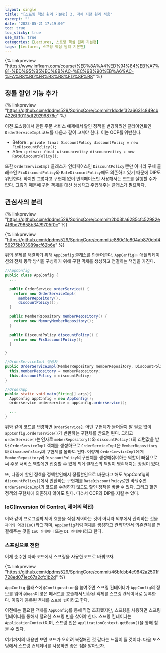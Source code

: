 ```yaml
---
layout: single
title: "[스프링 핵심 원리 기본편] 3. 객체 지향 원리 적용"
excerpt: ""
date: "2023-05-24 17:49:00"
toc: true
toc_sticky: true
use_math: true
categories: [Lectures, 스프링 핵심 원리 기본편]
tags: [Lectures, 스프링 핵심 원리 기본편]
---
```

{% linkpreview "https://www.inflearn.com/course/%EC%8A%A4%ED%94%84%EB%A7%81-%ED%95%B5%EC%8B%AC-%EC%9B%90%EB%A6%AC-%EA%B8%B0%EB%B3%B8%ED%8E%B8" %}

## 정률 할인 기능 추가
{% linkpreview "https://github.com/dpdms529/SpringCore/commit/1dcdef32a6631c849cb4226f30115df29299876e" %}

이전 포스팅에서 만든 주문 서비스 예제에서 할인 정책을 변경하려면 클라이언트인 `OrderServiceImpl` 코드를 다음과 같이 고쳐야 한다. 이는 OCP를 위반한다.
- Before : `private final DiscountPolicy discountPolicy = new FixDiscountPolicy();`
- After : `private final DiscountPolicy discountPolicy = new RateDiscountPolicy();`

또한 `OrderServiceImpl` 클래스가 인터페이스인 `DiscountPolicy` 뿐만 아니라 구체 클래스인 `FixDiscountPolicy`와 `RateDiscountPolicy`에도 의존하고 있기 때문에 DIP도 위반한다. 하지만 그렇다고 구현체 없이 인터페이스만 사용해서는 코드를 실행할 수가 없다. 그렇기 때문에 구현 객체를 대신 생성하고 주입해주는 클래스가 필요하다.

## 관심사의 분리
{% linkpreview "https://github.com/dpdms529/SpringCore/commit/2b03ba6285cfc52982e4f6bd79858b3479705f0c" %}

{% linkpreview "https://github.com/dpdms529/SpringCore/commit/c880c1fc804ab870cbf456275b103989acf62b6e" %}

위의 문제를 해결하기 위해 `AppConfig` 클래스를 만들어준다. `AppConfig`는 애플리케이션의 전체 동작 방식을 구성하기 위해 구현 객체를 생성하고 연결하는 책임을 가진다.

```java
//AppConfig
public class AppConfig {
  ...

  public OrderService orderService() {
    return new OrderServiceImpl(
      memberRepository(), 
      discountPolicy());
  }
  
  public MemberRepository memberRepository() {
    return new MemoryMemberRepository();
  }
  
  public DiscountPolicy discountPolicy() {
    return new FixDiscountPolicy();
  }

}

//OrderServiceImpl 생성자
public OrderServiceImpl(MemberRepository memberRepository, DiscountPolicy discountPolicy) {
  this.memberRepository = memberRepository;
  this.discountPolicy = discountPolicy;
}

//OrderApp
public static void main(String[] args){
  AppConfig appConfig = new AppConfig();
  OrderService orderService = appConfig.orderService();

  ...
}
```
위와 같이 코드를 변경하면 `OrderService`는 어떤 구현체가 들어올지 알 필요 없이 `appConfig.orderService()`가 반환하는 구현체를 받으면 된다. 그리고 `orderService()`는 인자로 `meberRepository()`와 `discountPolicy()`의 리턴값을 받아 `OrderServiceImpl` 객체를 생성하므로 `OrderServiceImpl`은 `MemberRepository`와 `DiscountPolicy`의 구현체를 몰라도 된다. 이렇게 `OrderServiceImpl`에게 `MemberRepository`와 `DiscountPolicy`의 구현체를 생성해줘야하는 역할이 빠짐으로써 주문 서비스 역할에만 집중할 수 있게 되어 클래스의 책임이 명확해지는 장점이 있다.

또, 나중에 할인 정책을 정액할인에서 졍률할인으로 바꾼다고 해도 AppConfig의 `discountPolicy()`에서 반환하는 구현체를 `RateDiscountPoicy`로만 바꿔주면 `OrderServiceImpl`의 코드를 수정하지 않고도 할인 정책을 바꿀 수 있다. 그리고 할인정책의 구현체에 의존하지 않아도 된다. 따라서 OCP와 DIP를 지킬 수 있다.

### IoC(Inversion Of Control, 제어의 역전) 
이와 같이 프로그램의 제어 흐름을 직접 제어하는 것이 아니라 외부에서 관리하는 것을 `제어의 역전(IoC)`라고 하며, `AppConfig`처럼 객체를 생성하고 관리하면서 의존관계를 연결해주는 것을 `IoC 컨테이너` 또는 `DI 컨테이너`라고 한다.

### 스프링으로 전환
이제 순수한 자바 코드에서 스프링을 사용한 코드로 바꿔보자.

{% linkpreview "https://github.com/dpdms529/SpringCore/commit/46bfdbb4e9842a2501f728ed071ec67a2cfc1b2d" %}

`AppConfig` 클래스에 `@Configuration`을 붙여주면 스프링 컨테이너가 `AppConfig`의 정보를 읽어 `@Bean`이 붙은 메서드를 호출해서 반환된 객체를 스프링 컨테이너로 등록한다. 이렇게 등록된 객체를 `스프링 빈`이라고 한다.

이전에는 필요한 객체를 `AppConfig`를 통해 직접 조회했지만, 스프링을 사용하면 스프링 컨테이너를 통해서 필요한 스프링 빈을 찾아야 한다. 스프링 컨테이너는 `ApplicationContext`이며, 스프링 빈은 `applicationContext.getBean()`을 통해 찾을 수 있다.

여기까지의 내용만 보면 코드가 오히려 복잡해진 것 같다는 느낌이 들 것이다. 다음 포스팅에서 스프링 컨테이너를 사용하면 좋은 점을 알아보자.